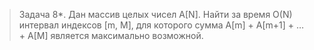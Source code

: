 >Задача 8*. Дан массив целых чисел A[N]. Найти за время O(N) интервал индексов [m, M], для которого сумма A[m] + A[m+1] + … + A[M] является максимально возможной.